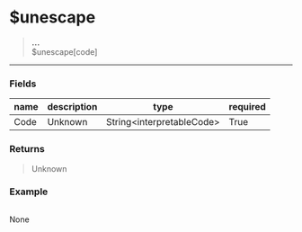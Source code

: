 # **$unescape**
> **...** <br/>
> $unescape[code]
- - -

### Fields
| name | description | type | required |
|------|-------------|------|----------|
| Code | Unknown | String&lt;interpretableCode&gt; | True |

### Returns
> Unknown

### Example
> ```php
None
```